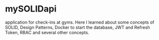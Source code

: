 # mySOLIDapi
application for check-ins at gyms. Here I learned about some concepts of SOLID, Design Patterns, Docker to start the database, JWT and Refresh Token, RBAC and several other concepts.
